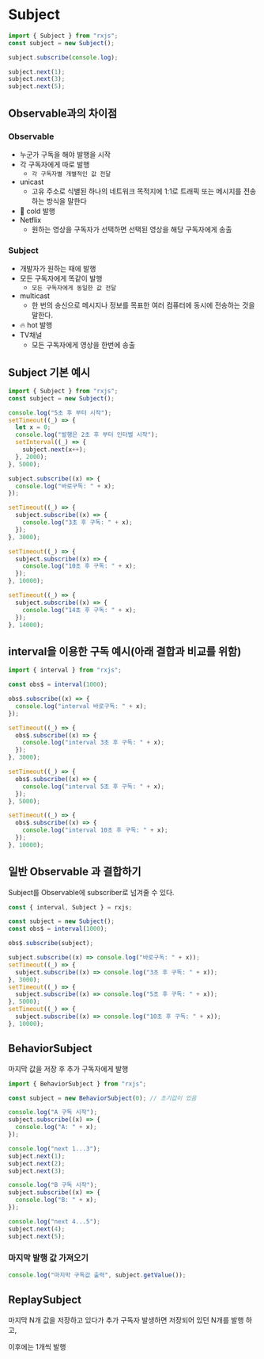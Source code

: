 # Subject

```ts
import { Subject } from "rxjs";
const subject = new Subject();

subject.subscribe(console.log);

subject.next(1);
subject.next(3);
subject.next(5);
```

## Observable과의 차이점

### Observable

- 누군가 구독을 해야 발행을 시작
- 각 구독자에게 따로 발행
  - `각 구독자별 개별적인 값 전달`
- unicast
  - 고유 주소로 식별된 하나의 네트워크 목적지에 1:1로 트래픽 또는 메시지를 전송하는 방식을 말한다
- 🧊 cold 발행
- Netflix
  - 원하는 영상을 구독자가 선택하면 선택된 영상을 해당 구독자에게 송출

### Subject

- 개발자가 원하는 때에 발행
- 모든 구독자에게 똑같이 발행
  - `모든 구독자에게 동일한 값 전달`
- multicast
  - 한 번의 송신으로 메시지나 정보를 목표한 여러 컴퓨터에 동시에 전송하는 것을 말한다.
- 🔥 hot 발행
- TV채널
  - 모든 구독자에게 영상을 한번에 송출

## Subject 기본 예시

```ts
import { Subject } from "rxjs";
const subject = new Subject();

console.log("5초 후 부터 시작");
setTimeout((_) => {
  let x = 0;
  console.log("발행은 2초 후 부터 인터벌 시작");
  setInterval((_) => {
    subject.next(x++);
  }, 2000);
}, 5000);

subject.subscribe((x) => {
  console.log("바로구독: " + x);
});

setTimeout((_) => {
  subject.subscribe((x) => {
    console.log("3초 후 구독: " + x);
  });
}, 3000);

setTimeout((_) => {
  subject.subscribe((x) => {
    console.log("10초 후 구독: " + x);
  });
}, 10000);

setTimeout((_) => {
  subject.subscribe((x) => {
    console.log("14초 후 구독: " + x);
  });
}, 14000);
```

## interval을 이용한 구독 예시(아래 결합과 비교를 위함)

```ts
import { interval } from "rxjs";

const obs$ = interval(1000);

obs$.subscribe((x) => {
  console.log("interval 바로구독: " + x);
});

setTimeout((_) => {
  obs$.subscribe((x) => {
    console.log("interval 3초 후 구독: " + x);
  });
}, 3000);

setTimeout((_) => {
  obs$.subscribe((x) => {
    console.log("interval 5초 후 구독: " + x);
  });
}, 5000);

setTimeout((_) => {
  obs$.subscribe((x) => {
    console.log("interval 10초 후 구독: " + x);
  });
}, 10000);
```

## 일반 Observable 과 결합하기

Subject를 Observable에 subscriber로 넘겨줄 수 있다.

```ts
const { interval, Subject } = rxjs;

const subject = new Subject();
const obs$ = interval(1000);

obs$.subscribe(subject);

subject.subscribe((x) => console.log("바로구독: " + x));
setTimeout((_) => {
  subject.subscribe((x) => console.log("3초 후 구독: " + x));
}, 3000);
setTimeout((_) => {
  subject.subscribe((x) => console.log("5초 후 구독: " + x));
}, 5000);
setTimeout((_) => {
  subject.subscribe((x) => console.log("10초 후 구독: " + x));
}, 10000);
```

## BehaviorSubject

마지막 값을 저장 후 추가 구독자에게 발행

```ts
import { BehaviorSubject } from "rxjs";

const subject = new BehaviorSubject(0); // 초기값이 있음

console.log("A 구독 시작");
subject.subscribe((x) => {
  console.log("A: " + x);
});

console.log("next 1...3");
subject.next(1);
subject.next(2);
subject.next(3);

console.log("B 구독 시작");
subject.subscribe((x) => {
  console.log("B: " + x);
});

console.log("next 4...5");
subject.next(4);
subject.next(5);
```

### 마지막 발행 값 가져오기

```ts
console.log("마지막 구독값 출력", subject.getValue());
```

## ReplaySubject

마지막 N개 값을 저장하고 있다가 추가 구독자 발생하면 저장되어 있던 N개를 발행 하고,

이후에는 1개씩 발행

```ts

```
